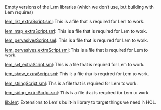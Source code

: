 Empty versions of the Lem libraries (which we don't use, but building
with Lem requires)

[lem_list_extraScript.sml](lem_list_extraScript.sml):
This is a file that is required for Lem to work.

[lem_map_extraScript.sml](lem_map_extraScript.sml):
This is a file that is required for Lem to work.

[lem_pervasivesScript.sml](lem_pervasivesScript.sml):
This is a file that is required for Lem to work.

[lem_pervasives_extraScript.sml](lem_pervasives_extraScript.sml):
This is a file that is required for Lem to work.

[lem_set_extraScript.sml](lem_set_extraScript.sml):
This is a file that is required for Lem to work.

[lem_show_extraScript.sml](lem_show_extraScript.sml):
This is a file that is required for Lem to work.

[lem_stringScript.sml](lem_stringScript.sml):
This is a file that is required for Lem to work.

[lem_string_extraScript.sml](lem_string_extraScript.sml):
This is a file that is required for Lem to work.

[lib.lem](lib.lem):
Extensions to Lem's built-in library to target things we need in HOL.
